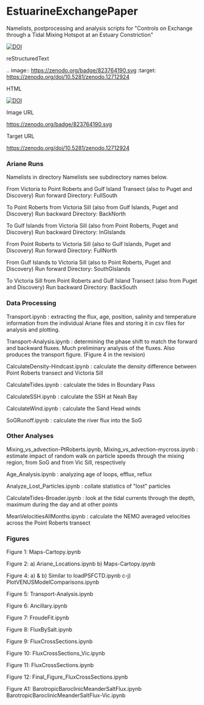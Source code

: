# EstuarineExchangePaper
Namelists, postprocessing and analysis scripts for "Controls on Exchange through a Tidal Mixing Hotspot at an Estuary Constriction"

[![DOI](https://zenodo.org/badge/823764190.svg)](https://zenodo.org/doi/10.5281/zenodo.12712924)

reStructuredText

.. image:: https://zenodo.org/badge/823764190.svg
  :target: https://zenodo.org/doi/10.5281/zenodo.12712924

HTML

<a href="https://zenodo.org/doi/10.5281/zenodo.12712924"><img src="https://zenodo.org/badge/823764190.svg" alt="DOI"></a>

Image URL

https://zenodo.org/badge/823764190.svg

Target URL

https://zenodo.org/doi/10.5281/zenodo.12712924



### Ariane Runs ###

Namelists in directory Namelists see subdirectory names below.

From Victoria to Point Roberts and Gulf Island Transect (also to Puget and Discovery)
   Run forward
   Directory: FullSouth

To Point Roberts from Victoria Sill (also from Gulf Islands, Puget and Discovery)
   Run backward
   Directory: BackNorth

To Gulf Islands from Victoria Sill (also from Point Roberts, Puget and Discovery)
   Run backward
   Directory: InGIslands

From Point Roberts to Victoria Sill (also to Gulf Islands, Puget and Discovery)
   Run forward
   Directory: FullNorth

From Gulf Islands to Victoria Sill (also to Point Roberts, Puget and Discovery)
   Run forward
   Directory: SouthGIslands

To Victoria Sill from Point Roberts and Gulf Island Transect (also from Puget and Discovery)
   Run backward
   Directory: BackSouth

### Data Processing ###

Transport.ipynb : extracting the flux, age, position, salinity and temperature information from the individual Ariane files and storing it in csv files for analysis and plotting.

Transport-Analysis.ipynb : determining the phase shift to match the forward and backward fluxes.  Much preliminary analysis of the fluxes.  Also produces the transport figure. (Figure 4 in the revision)

CalculateDensity-Hindcast.ipynb : calculate the density difference between Point Roberts transect and Victoria Sill

CalculateTides.ipynb : calculate the tides in Boundary Pass

CalculateSSH.ipynb : calculate the SSH at Neah Bay

CalculateWind.ipynb : calculate the Sand Head winds

SoGRunoff.ipynb : calculate the river flux into the SoG

### Other Analyses ###

Mixing_vs_advection-PtRoberts.ipynb, Mixing_vs_advection-mycross.ipynb : estimate impact of random walk on particle speeds through the mixing region, from SoG and from Vic Sill, respectively

Age_Analysis.ipynb : analyzing age of loops, efflux, reflux

Analyze_Lost_Particles.ipynb : collate statistics of "lost" particles

CalculateTides-Broader.ipynb : look at the tidal currents through the depth, maximum during the day and at other points

MeanVelocitiesAllMonths.ipynb : calculate the NEMO averaged velocities across the Point Roberts transect

### Figures ###

Figure 1: Maps-Cartopy.ipynb

Figure 2: a) Ariane_Locations.ipynb
          b) Maps-Cartopy.ipynb

Figure 4: a) & b) Similar to loadPSFCTD.ipynb
          c-j) PlotVENUSModelComparisons.ipynb

Figure 5: Transport-Analysis.ipynb

Figure 6: Ancillary.ipynb

Figure 7: FroudeFit.ipynb

Figure 8: FluxBySalt.ipynb

Figure 9: FluxCrossSections.ipynb

Figure 10: FluxCrossSections_Vic.ipynb

Figure 11: FluxCrossSections.ipynb

Figure 12: Final_Figure_FluxCrossSections.ipynb

Figure A1: BarotropicBaroclinicMeanderSaltFlux.ipynb
           BarotropicBaroclinicMeanderSaltFlux-Vic.ipynb

